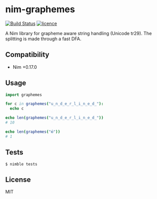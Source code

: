 # nim-graphemes

[![Build Status](https://img.shields.io/travis/nitely/nim-graphemes.svg?style=flat-square)](https://travis-ci.org/nitely/nim-graphemes)
[![licence](https://img.shields.io/github/license/nitely/nim-graphemes.svg?style=flat-square)](https://raw.githubusercontent.com/nitely/nim-graphemes/master/LICENSE)

A Nim library for grapheme aware string handling (Unicode tr29). The splitting is made through a fast DFA.


## Compatibility

* Nim +0.17.0


## Usage

```nim
import graphemes

for c in graphemes("u̲n̲d̲e̲r̲l̲i̲n̲e̲d̲"):
  echo c

echo len(graphemes("u̲n̲d̲e̲r̲l̲i̲n̲e̲d̲"))
# 10

echo len(graphemes("ю́"))
# 1
```


## Tests

```
$ nimble tests
```


## License

MIT
